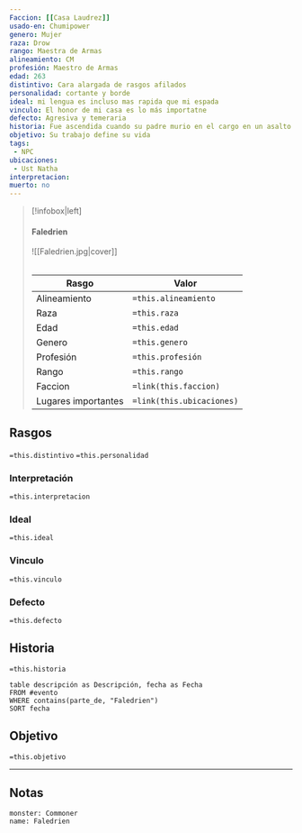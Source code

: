 ```yaml
---
Faccion: [[Casa Laudrez]]
usado-en: Chumipower 
genero: Mujer 
raza: Drow 
rango: Maestra de Armas
alineamiento: CM
profesión: Maestro de Armas
edad: 263
distintivo: Cara alargada de rasgos afilados
personalidad: cortante y borde
ideal: mi lengua es incluso mas rapida que mi espada
vinculo: El honor de mi casa es lo más importatne
defecto: Agresiva y temeraria
historia: Fue ascendida cuando su padre murio en el cargo en un asalto de la [[Casa Laudrez]] cuando intentaron asaltarla
objetivo: Su trabajo define su vida
tags:
 - NPC
ubicaciones:
 - Ust Natha
interpretacion: 
muerto: no
---
```


> [!infobox|left]
>  #### Faledrien
> ![[Faledrien.jpg|cover]]
> ######   
> |Rasgo | Valor |
> | --- | --- |
> | Alineamiento | `=this.alineamiento`|
> | Raza | `=this.raza` |
> | Edad | `=this.edad` |
> | Genero | `=this.genero` |
> | Profesión | `=this.profesión` |
> | Rango | `=this.rango` |
> | Faccion | `=link(this.faccion)` |
>  | Lugares  importantes| `=link(this.ubicaciones)` |

## Rasgos 
 `=this.distintivo`
  `=this.personalidad`
###  Interpretación
  `=this.interpretacion`
### Ideal           
 `=this.ideal`
### Vinculo 
 `=this.vinculo`
### Defecto
 `=this.defecto`
## Historia
 `=this.historia`

```dataview
table descripción as Descripción, fecha as Fecha
FROM #evento
WHERE contains(parte_de, "Faledrien")
SORT fecha
```
 ##  Objetivo
   `=this.objetivo`
   
___
   ## Notas

```statblock
monster: Commoner
name: Faledrien
```